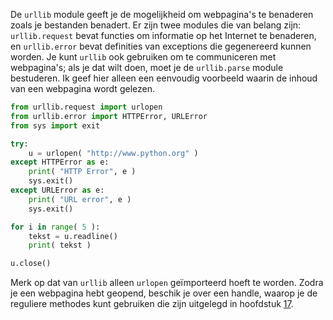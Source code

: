 De `urllib` module geeft je de mogelijkheid om webpagina's te benaderen
zoals je bestanden benadert. Er zijn twee modules die van belang zijn:
`urllib.request` bevat functies om informatie op het Internet te
benaderen, en `urllib.error` bevat definities van exceptions die
gegenereerd kunnen worden. Je kunt `urllib` ook gebruiken om te
communiceren met webpagina's; als je dat wilt doen, moet je de
`urllib.parse` module bestuderen. Ik geef hier alleen een eenvoudig
voorbeeld waarin de inhoud van een webpagina wordt gelezen.

```python
from urllib.request import urlopen
from urllib.error import HTTPError, URLError
from sys import exit

try:
    u = urlopen( "http://www.python.org" )
except HTTPError as e:
    print( "HTTP Error", e )
    sys.exit()
except URLError as e:
    print( "URL error", e )
    sys.exit()

for i in range( 5 ):
    tekst = u.readline()
    print( tekst )

u.close()
```

Merk op dat van `urllib` alleen `urlopen` geïmporteerd hoeft te worden.
Zodra je een webpagina hebt geopend, beschik je over een handle, waarop
je de reguliere methodes kunt gebruiken die zijn uitgelegd in hoofdstuk
<a href="#ch:textfiles" data-reference-type="ref" data-reference="ch:textfiles">17</a>.
